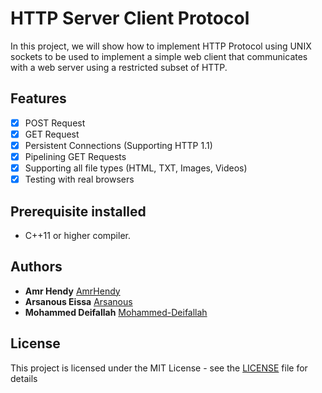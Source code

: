 # HTTP Server Client Protocol
In this project, we will show how to implement HTTP Protocol using UNIX sockets to be used to implement a simple web client
that communicates with a web server using a restricted subset of HTTP.<br/>

## Features
- [x] POST Request
- [x] GET Request
- [x] Persistent Connections (Supporting HTTP 1.1)
- [x] Pipelining GET Requests
- [x] Supporting all file types (HTML, TXT, Images, Videos)
- [x] Testing with real browsers

## Prerequisite installed
- C++11 or higher compiler.

## Authors
* **Amr Hendy** [AmrHendy](https://github.com/AmrHendy)
* **Arsanous Eissa** [Arsanous](https://github.com/Arsanuos)
* **Mohammed Deifallah** [Mohammed-Deifallah](https://github.com/Mohammed-Deifallah)

## License
This project is licensed under the MIT License - see the [LICENSE](LICENSE) file for details
